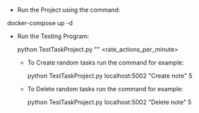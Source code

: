 * Run the Project using the command:

docker-compose up -d


* Run the Testing Program:
	
	python TestTaskProject.py <TODO URL> "<Action>" <rate_actions_per_minute>

	- To Create random tasks run the command for example:
		
		
		python TestTaskProject.py localhost:5002 "Create note" 5


	- To Delete random tasks run the command for example:
		
		
		python TestTaskProject.py localhost:5002 "Delete note" 5

